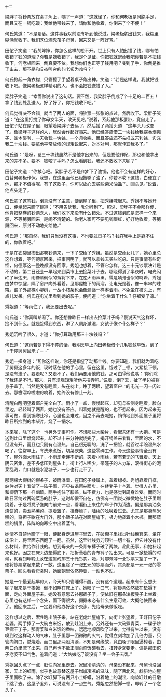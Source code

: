     十二 

   梁胖子将钞票放在桌子角上，咦了一声道：“这就怪了。你和何老板是同胞手足，而且又在一锅吃饭：我给他带钱来了，请你和他收着，你倒来了个不便！”

   何氏笑道：“不是那话。这件事我以前没有听到他说过。梁老板拿出钱来，我糊里糊涂就收下。我们这位酒鬼孩子母舅，回来又是一阵好骂。”

   田佗子笑道：“我的婶婶，你怎么这样的想不开。世上只有人怕出错了钱，哪有怕收错了钱的道理？你若是嫌收错了，我是个见证，你把钱就退给我吧你若是不把钱收下，何老板回来，倒真要不依。我想你们也正等了钱用吧？钱到了手，你倒是推了出去，那不是和日夜叫穷的何老板为难吗？”

   何氏掀起一角衣襟，只管擦了手望着桌子角出神。笑道：“若是这样说，我就把钱收下吧。像梁老板这样精明的人，也不会把钱送错了人。”

   梁胖子笑道：“幸而你说出了这句话。要不然，我梁胖子倒成了个十足的二百五！拿了钱到处乱送人。好了好了，你把钱收下吧。”

   何氏觉得决不会错，就当了两人的面，将钞票一张张的点过，然后收下。梁胖子笑道：“在这里打搅了你母女半天，改天见吧。”说着，系起他那板腰带，竟自走了。田佗子站在屋子里，眼望着梁胖子去远了，然后摇了两摇头道：“这年头儿改变了。像梁胖子这样的人，居然会作起好事来。他已经答应借二十块钱给我摆香烟摊子，连本带利，一天收我一块钱。一个月收完，而且答应还不先扣五天利钱，实交我二十块钱。要拿他平常放债的规矩说起来，对本对利，那就便宜我多了。”

   何氏道：“是呀，这三十块钱虽然不是他拿出来的，但是要他作保，那也和他拿出来的差不多。要不，钱咬了手吗？怎么看到钱，我还不敢收下来呢？”

   田佗子笑道：“你放心吧。梁胖子若不是作梦下了油锅，他也不会有这样的好心，白替何老板作保。我想，在这里面他已经揩够了油了。你若不收下这钱，白便宜了他，那才不值得呢。有了这款子，你可以放心去买些柴米油盐了。回头见。”说着，他点头走了。

   何氏拿了这笔钱，倒真没有了主意，便到屋子里，把秀姐喊起来。秀姐不等她开口，便坐起来瞪了眼道：“不用告诉我，我全听到了。照说，梁胖子不会那样傻，他肯把整卷的钞票送人，我们收下来没有什么错处。不过这钱到底是怎样一个来源，不等舅舅回来，是闹不清楚的。你老人家可不要见钱眼红，好好地收着，等舅舅回来，原封不动地交给他。”

   何氏道：“那自然，我们只当没有这事，不也要过日子吗？钱在我手上是靠不住的，你收着吧。”

   于是在衣袋里掏出那卷钞票来，一下子交给了秀姐。虽然是交给女儿了，她心里总这样想着，等何德厚回来，把事问明了，就可以拿钱去买些吃的。只是事情有些奇怪，何德厚这一整晚都没有回家。秀姐也想着，不管它怎样，这三十元钞票决计是不动的，第二日还是一早起来到菜市上去捡菜叶子去。哪晓得到了半夜时，电光闪红了半边天，雨像瓢倒似的落将下来。在这大雨声里，雷是响炮也似的鸣着。秀姐由梦中惊醒，隔了窗户向外看着。见那屋檐下的雨溜，让电光照着，像一串串的珠帘。窗子外那棵小柳树，一丛小枝条也会像漏筛一样淋着雨。不免坐在被头上，有点儿发呆。何氏在电光里看到她的影子，便问道：“你坐着干什么？仔细受了凉。”

   秀姐道：“等雨住了，我还要出去呢。”

   何氏道：“你真叫胡闹了。你还想像昨日一样出去捡菜叶子吗？慢说天气这样坏，捡不到什么。就是捡得到东西，淋了人周身澈湿，女孩子像个什么样子？”

   秀姐沉吟了很久，才道：“你打算动用那三十块钱吗？”

   何氏道：“这雨若是下得不停的话，我明天早上向田老板借个几毛钱敛早饭。到了下午你舅舅回来了……”

   秀姐一扭身道：“照你这样说，你还是指望了动那个钱。你要知道，我们就为着吃了舅舅这多年的饭，现时落在他的手心里。留在这里，饿过了上顿，又紧接下顿，是没有法子。要走呢？又走不了。我们再要用他的钱，那可由得他说嘴：‘你们除了我还是不行。’那末，只有规规矩矩听他来摆弄吧。”说着，倒下去，扯了半边被将身子盖了。当然是没有睡着，头在枕上，睁了两眼，望着窗户上的电光一闪一闪过去。那檐溜哗啦啦的响着，始终没有停止一刻。

   清醒白醒吧望着窗户完全白了。雨小了一点，慢慢起床，却见母亲侧身睡着，脸向里边，轻轻叫了两声，她也没有答应。料着她就是醒的，也不愿起来。因为起来无事可做，看到锅寒灶冷，心里也会难过，因之不再去喊她，悄悄地到外面屋子里将昨日所捡到的木柴片，烧了一锅水。

   本来呢，除了这个，也另外无事可作。不想那些木柴片，看起来还有一大抱。可是送到灶口里燃烧起来，却不过十来分钟就烧完了，揭开锅盖来看看，里面的水，不但没有开，而且也只刚有点温热。自己很无聊的，洗了一把脸，就舀过半碗温热水喝了。往常早上，有洗米煮饭，切菜砍柴，这些零碎工作。今天这些事情全没有了，屋外面大雨住了，小雨却牵连不断的，夹着小雨丝，若有若无的飞舞着。天上阴云密集，差不多低压到屋头上。街上行人稀少，带篷子的人力车，滚得街心的泥浆乱溅，门口就是水泥塘子，一步也行走不了。

   那两棵大柳树的柳条子，被雨淋着，在田佗子矮履上，盖着绿被。秀姐靠着门框，站住对天上看望了一阵子雨，还只有退回来两步，在矮凳子上坐着。觉得人心里，和柳荫下那一样幽暗。两手抱住了膝盖，纵不费力，也是感觉到周身难受。而同时昨日容纳过两碗菜汤的肚子，这时却很不自在，仿佛有一团炭火微微地在肚子里燃烧着。于是将凳子拖向门前来一点，看看街上来往的车子作为消遣。偏是那卖油条烧饼的，卖煮熟薯的，提着篮子，挂眷桶子，陆续的吆唤着过去。尤其是那卖蒸米糕的，将担子歇在大门外，那小贩子站在对面屋檐下，极力地敲着小木梆。而那蒸糕的锅里，阵阵的向寒空中出着蒸气。

   她情不自禁地瞪了一眼，便起身走进屋子里去，在破橱子里找出针线簸箕来，坐在床沿上，将里面东西翻了一翻。虽然，这里针线剪刀顶针一切全有，但它并没有什么材料，供给作针线的。想到母亲的一条青布裤子破了两块，趁此无事，和她补起来也好。因之在床头边垫褥底下，把折叠着的青布裤子抽出来。可是一掀垫褥的时候，就看到昨晚上放在这里的那三十元钞票，她，对那薄薄一叠钞票呆望了一下，便将钞票拿起来数了一数，这里除了一张五元的钞票而外，其余都是一元一张的零票子。回头看看母亲时，她面朝里依然睡着，一动也不动。

   她是一个最爱起早的人，今天却只管睡得不醒，没有这个道理。起来有什么想头呢？起来是干挨饿，倒不如睡在床上了。她叹了一口气，将钞票依然放在垫褥下面，走向外面屋子来。她没有意思去补那裤子了，便依旧在那条矮板凳子上坐着。心里也有这样一个念头，雨下得很大，舅舅未必有什么生意可做，大概他快回来了。他回来之后，一定要和他办好这个交涉，先给母亲做饭吃。

   这样想过之后，索性跑出院子来，站在老虎灶屋檐下，向街上张望着。正好田佗子老婆，两手捧了一大碗白米饭，放到灶沿上来。另外还有一大碗煮青菜，一碟子炒豆瘸干丁子。那青菜和白米饭的香味，远远地顺风吹了过来，觉得有生以来，没有嗅到过这样动人的气味，肚子里那一团微微的火气，觉得立刻增加了几倍力量，只管向胸口，燃烧着。而口里那两股清涎，不知是何缘故，竟由嗓子眼里逼榨着，由两口角里流了出来。自己再也不敢正眼向菜饭碗看去，扭转身就要走。偏是那田佗子老婆不知气色，追着问道：“大姑娘吃了饭没有？坐一会子去嗜。”

   秀姐回头点了一点，赶快向家里走去。家里冷清清的，母亲没有起来，母舅也没回家，天上的细雨，似乎也故意替这屋子增加凄凉的滋味，随了西北风，斜斜地向屋子里面吹了来。除了水缸脚下有两只小土虾蟆，沿着地上的潮湿，向垫缸灶的召墩下跳了去。这屋子里外，可说没有了一点生气。秀姐忽然把脚一顿，却转了一个念头了。

